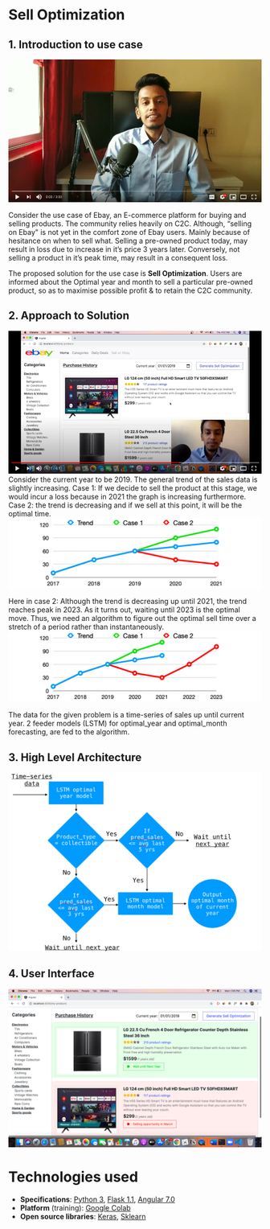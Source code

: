 

# Sell Optimization
## 1. Introduction to use case

[![Watch the video](https://github.com/aniket-somwanshi/sell-optimization/blob/master/Resources/thumbnail_intro.png)](https://www.youtube.com/watch?v=PZDPq7UBMY8)

Consider the use case of Ebay, an E-commerce platform for
buying and selling products. The community relies heavily
on C2C. Although, “selling on Ebay" is not yet in the
comfort zone of Ebay users. Mainly because of hesitance on
when to sell what. Selling a pre-owned product today, may
result in loss due to increase in it’s price 3 years
later. Conversely, not selling a product in it’s peak
time, may result in a consequent loss.

The proposed solution for the use case is **Sell
Optimization**. Users are informed about the Optimal year
and month to sell a particular pre-owned product, so as to
maximise possible profit & to retain the C2C community.

## 2. Approach to Solution

[![Watch the video](https://github.com/aniket-somwanshi/sell-optimization/blob/master/Resources/thumbnail_exp.png)](https://www.youtube.com/watch?v=Cs3Y_mZ34iE)
Consider the current year to be 2019. The general trend
of the sales data is slightly increasing. Case 1: If we
decide to sell the product at this stage, we would incur
a loss because in 2021 the graph is increasing
furthermore. Case 2: the trend is decreasing and if we
sell at this point, it will be the optimal time.
![Approach](https://github.com/aniket-somwanshi/sell-optimization/blob/master/Resources/so_report_1.png)

Here in case 2: Although the trend is decreasing up until
2021, the trend reaches peak in 2023. As it turns out,
waiting until 2023 is the optimal move.
Thus, we need an algorithm to figure out the optimal sell
time over a stretch of a period rather than instantaneously. 
![Approach](https://github.com/aniket-somwanshi/sell-optimization/blob/master/Resources/so_report_2.png)

The data for the given problem is a time-series of sales up
until current year. 2 feeder models (LSTM) for optimal_year
and optimal_month forecasting, are fed to the algorithm.

## 3. High Level Architecture
![Architecture](https://github.com/aniket-somwanshi/sell-optimization/blob/master/Resources/so_architecture.png)

## 4. User Interface
![UI](https://github.com/aniket-somwanshi/sell-optimization/blob/master/Resources/ui_so_6.png)



# Technologies used
- **Specifications**: [Python 3](https://www.python.org/download/releases/3.0/), [Flask 1.1](https://flask.palletsprojects.com/en/1.1.x/), [Angular 7.0](https://angular.io/)
- **Platform** (training): [Google Colab](https://colab.research.google.com/)
- **Open source libraries**: [Keras](https://keras.io/getting_started/), [Sklearn](https://scikit-learn.org/)
